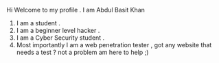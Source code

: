 Hi Welcome to my profile .
I am Abdul Basit Khan
 1. I am a student .
 2. I am a beginner level hacker .
 3. I am a Cyber Security student .
 4. Most importantly I am a web penetration tester , got any website that needs a test ? not a problem am here to help ;) 
